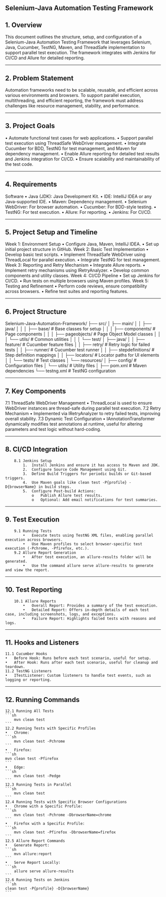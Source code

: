 ## Selenium-Java Automation Testing Framework ##
## 1. Overview
   This document outlines the structure, setup, and configuration of a Selenium-Java Automation Testing Framework that leverages Selenium, Java, Cucumber, TestNG, Maven, and ThreadSafe implementation to support parallel test execution. The framework integrates with Jenkins for CI/CD and Allure for detailed reporting.
________________________________________
## 2. Problem Statement
   Automation frameworks need to be scalable, reusable, and efficient across various environments and browsers. To support parallel execution, multithreading, and efficient reporting, the framework must address challenges like resource management, stability, and performance.
________________________________________
## 3. Project Goals
   •	Automate functional test cases for web applications.
   •	Support parallel test execution using ThreadSafe WebDriver management.
   •	Integrate Cucumber for BDD, TestNG for test management, and Maven for dependency management.
   •	Enable Allure reporting for detailed test results and Jenkins integration for CI/CD.
   •	Ensure scalability and maintainability of the test code.
________________________________________
## 4. Requirements
   Software
   •	Java (JDK): Java Development Kit.
   •	IDE: IntelliJ IDEA or any Java-supported IDE.
   •	Maven: Dependency management.
   •	Selenium WebDriver: For browser automation.
   •	Cucumber: For BDD-style testing.
   •	TestNG: For test execution.
   •	Allure: For reporting.
   •	Jenkins: For CI/CD.
________________________________________
## 5. Project Setup and Timeline
   Week 1: Environment Setup
   •	Configure Java, Maven, IntelliJ IDEA.
   •	Set up initial project structure in GitHub.
   Week 2: Basic Test Implementation
   •	Develop basic test scripts.
   •	Implement ThreadSafe WebDriver using ThreadLocal for parallel execution.
   •	Integrate TestNG for test management.
   Week 3: Reporting and Retry Mechanism
   •	Integrate Allure reports.
   •	Implement retry mechanisms using IRetryAnalyzer.
   •	Develop common components and utility classes.
   Week 4: CI/CD Pipeline
   •	Set up Jenkins for CI/CD.
   •	Run tests on multiple browsers using Maven profiles.
   Week 5: Testing and Refinement
   •	Perform code reviews, ensure compatibility across browsers.
   •	Refine test suites and reporting features.
________________________________________
## 6. Project Structure
   Selenium-Java-Automation-Framework/
   ├── src/
   │   ├── main/
   │   │   ├── java/
   │   │   │   ├── base/                 # Base classes for setup
   │   │   │   ├── components/           # Page components
   │   │   │   ├── pageobjects/          # Page Object Model classes
   │   │   │   └── utils/                # Common utilities
   │   │
   │   └── test/
   │       ├── java/
   │       │   ├── feature/              # Cucumber feature files
   │       │   ├── retry/                # Retry logic for failed tests
   │       │   ├── runner/               # Cucumber test runner
   │       │   ├── stepdefinitions/      # Step definition mappings
   │       │   ├── locators/             # Locator paths for UI elements
   │       │   └── tests/                # Test classes
   │       └── resources/
   │           ├── config/               # Configuration files
   │           └── utils/                # Utility files
   │
   ├── pom.xml                           # Maven dependencies
   └── testng.xml                        # TestNG configuration
________________________________________
## 7. Key Components
   7.1 ThreadSafe WebDriver Management
   •	ThreadLocal is used to ensure WebDriver instances are thread-safe during parallel test execution.
   7.2 Retry Mechanism
   •	Implemented via IRetryAnalyzer to retry failed tests, improving overall stability.
   7.3 Dynamic Test Configuration
   •	IAnnotationTransformer dynamically modifies test annotations at runtime, useful for altering parameters and test logic without hard-coding.
________________________________________
## 8. CI/CD Integration
        8.1 Jenkins Setup
            1.	Install Jenkins and ensure it has access to Maven and JDK.
            2.	Configure Source Code Management using Git.
            3.	Define Build Triggers for periodic builds or Git-based triggers.
            4.	Use Maven goals like clean test -P{profile} -D{browserName} in build steps.
            5.	Configure Post-build Actions:
                o	Publish Allure test results.
                o	Optional: Add email notifications for test summaries.
________________________________________
##  9. Test Execution
        9.1 Running Tests
            •	Execute tests using TestNG XML files, enabling parallel execution across browsers.
            •	Use Maven profiles to select browser-specific test execution (-Pchrome, -Pfirefox, etc.).
        9.2 Allure Report Generation
            •	After test execution, an allure-results folder will be generated.
            •	Use the command allure serve allure-results to generate and view the report.
________________________________________
## 10. Test Reporting

        10.1 Allure Reports
            •	Overall Report: Provides a summary of the test execution.
            •	Detailed Report: Offers in-depth details of each test case, including screenshots, logs, and exceptions.
            •	Failure Report: Highlights failed tests with reasons and logs.
________________________________________
## 11. Hooks and Listeners
    11.1 Cucumber Hooks
    •	Before Hook: Runs before each test scenario, useful for setup.
    •	After Hook: Runs after each test scenario, useful for cleanup and teardown.
    11.2 TestNG Listeners
    •	ITestListener: Custom listeners to handle test events, such as logging or reporting.
________________________________________
## 12. Running Commands
    12.1 Running All Tests
    ```sh
        mvn clean test
    ```
    12.2 Running Tests with Specific Profiles
    •	Chrome:
    ```sh
        mvn clean test -Pchrome
    ```
    •	Firefox:
    ```sh
    mvn clean test -Pfirefox
    ```
    •	Edge:
    ```sh
    	mvn clean test -Pedge
    ```
    12.3 Running Tests in Parallel
    ```sh
    	mvn clean test
    ```
    12.4 Running Tests with Specific Browser Configurations
    •	Chrome with a Specific Profile:
    ```sh
        mvn clean test -Pchrome -DbrowserName=chrome
    ```
    •	Firefox with a Specific Profile:
    ```sh
        mvn clean test -Pfirefox -DbrowserName=firefox
    ```
    12.5 Allure Report Commands
    •	Generate Report:
    ```sh
        mvn allure:report
    ```
    •	Serve Report Locally:
    ```sh
        allure serve allure-results
    ```
    12.6 Running Tests on Jenkins
    ```sh
    clean test -P{profile} -D{browserName}
    ```
